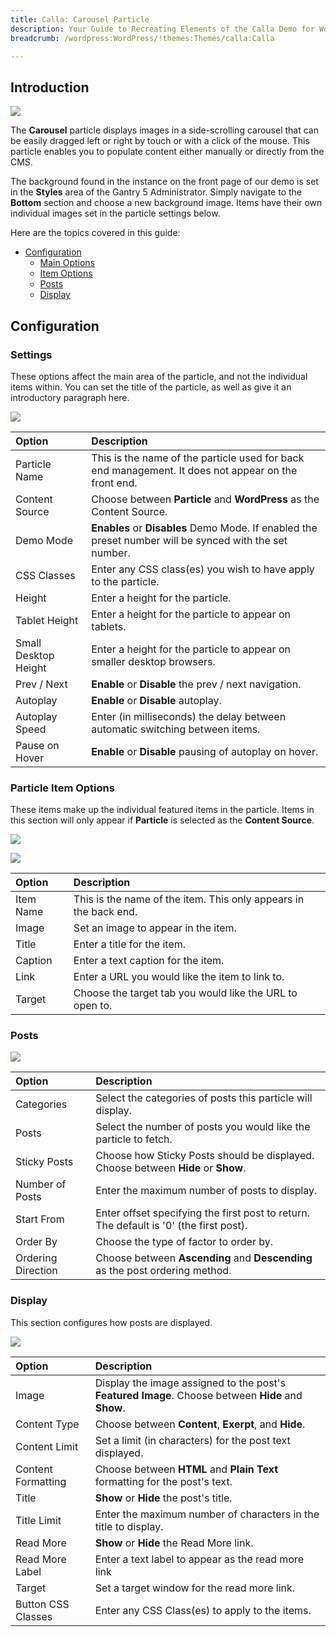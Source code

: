```yaml
---
title: Calla: Carousel Particle
description: Your Guide to Recreating Elements of the Calla Demo for WordPress
breadcrumb: /wordpress:WordPress/!themes:Themes/calla:Calla

---
```


## Introduction

![](assets/particle_carousel1.jpeg)

The **Carousel** particle displays images in a side-scrolling carousel that can be easily dragged left or right by touch or with a click of the mouse. This particle enables you to populate content either manually or directly from the CMS.

The background found in the instance on the front page of our demo is set in the **Styles** area of the Gantry 5 Administrator. Simply navigate to the **Bottom** section and choose a new background image. Items have their own individual images set in the particle settings below.

Here are the topics covered in this guide:

* [Configuration](#configuration)
    - [Main Options](#settings)
    - [Item Options](#particle-item-options)
    - [Posts](#posts)
    - [Display](#display)

## Configuration

### Settings 

These options affect the main area of the particle, and not the individual items within. You can set the title of the particle, as well as give it an introductory paragraph here.

![](assets/particle_carousel2.jpeg)

| Option               | Description                                                                                             |
| :-----               | :-----                                                                                                  |
| Particle Name        | This is the name of the particle used for back end management. It does not appear on the front end.     |
| Content Source       | Choose between **Particle** and **WordPress** as the Content Source.                                    |
| Demo Mode            | **Enables** or **Disables** Demo Mode. If enabled the preset number will be synced with the set number. |
| CSS Classes          | Enter any CSS class(es) you wish to have apply to the particle.                                         |
| Height               | Enter a height for the particle.                                                                        |
| Tablet Height        | Enter a height for the particle to appear on tablets.                                                   |
| Small Desktop Height | Enter a height for the particle to appear on smaller desktop browsers.                                  |
| Prev / Next          | **Enable** or **Disable** the prev / next navigation.                                                   |
| Autoplay             | **Enable** or **Disable** autoplay.                                                                     |
| Autoplay Speed       | Enter (in milliseconds) the delay between automatic switching between items.                            |
| Pause on Hover       | **Enable** or **Disable** pausing of autoplay on hover.                                                 |

### Particle Item Options

These items make up the individual featured items in the particle. Items in this section will only appear if **Particle** is selected as the **Content Source**.

![](assets/particle_carousel3.jpeg)

![](assets/particle_carousel4.jpeg)

| Option    | Description                                                      |
| :-----    | :-----                                                           |
| Item Name | This is the name of the item. This only appears in the back end. |
| Image     | Set an image to appear in the item.                              |
| Title     | Enter a title for the item.                                      |
| Caption   | Enter a text caption for the item.                               |
| Link      | Enter a URL you would like the item to link to.                  |
| Target    | Choose the target tab you would like the URL to open to.         |

### Posts

![](assets/particle_carousel5.jpeg)

| Option             | Description                                                                            |
| :-----             | :-----                                                                                 |
| Categories         | Select the categories of posts this particle will display.                             |
| Posts              | Select the number of posts you would like the particle to fetch.                       |
| Sticky Posts       | Choose how Sticky Posts should be displayed. Choose between **Hide** or **Show**.      |
| Number of Posts    | Enter the maximum number of posts to display.                                          |
| Start From         | Enter offset specifying the first post to return. The default is '0' (the first post). |
| Order By           | Choose the type of factor to order by.                                                 |
| Ordering Direction | Choose between **Ascending** and **Descending** as the post ordering method.           |

### Display

This section configures how posts are displayed.

![](assets/particle_carousel6.jpeg)

| Option             | Description                                                                                        |
| :-----             | :-----                                                                                             |
| Image              | Display the image assigned to the post's **Featured Image**. Choose between **Hide** and **Show**. |
| Content Type       | Choose between **Content**, **Exerpt**, and **Hide**.                                              |
| Content Limit      | Set a limit (in characters) for the post text displayed.                                        |
| Content Formatting | Choose between **HTML** and **Plain Text** formatting for the post's text.                         |
| Title              | **Show** or **Hide** the post's title.                                                             |
| Title Limit        | Enter the maximum number of characters in the title to display.                                    |
| Read More          | **Show** or **Hide** the Read More link.                                                           |
| Read More Label    | Enter a text label to appear as the read more link                                                 |
| Target             | Set a target window for the read more link.                                                        |
| Button CSS Classes | Enter any CSS Class(es) to apply to the items.                                                     |
